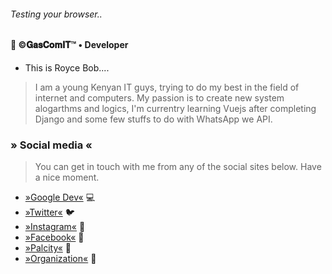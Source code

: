 ###### _Testing your browser.._
#### 🚀 ©𝐆𝐚𝐬𝐂𝐨𝐦𝐈𝐓™ • Developer
- This is Royce Bob....
> I am a young Kenyan IT guys, trying to do my best in the field of internet and computers. My passion is to create new system alogarthms and logics, I'm currentry learning Vuejs after completing Django and some few stuffs to do with WhatsApp we API.

### » Social media « 
> You can get in touch with me from any of the social sites below. Have a nice moment.
- [»Google Dev«](https://g.dev/royce_b) 💻
- [»Twitter«](https://twitter.com/royce__bob) 🐦
- [»Instagram«](https://instagram.com/roycebobelwillie) 📸
- [»Facebook«](https://facebook.com/royceplusbob) 🏸
- [»Palcity«](https://palcity.com/royce.bob) 💒
- [»Organization«](https://github.com/kenyanofficial) 🏬

